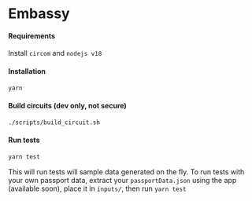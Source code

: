 # Embassy

#### Requirements

Install `circom` and `nodejs v18`

#### Installation

```bash
yarn
```

#### Build circuits (dev only, not secure)

```bash
./scripts/build_circuit.sh
```

#### Run tests

```bash
yarn test
```

This will run tests will sample data generated on the fly.
To run tests with your own passport data, extract your `passportData.json` using the app (available soon), place it in `inputs/`, then run `yarn test`
